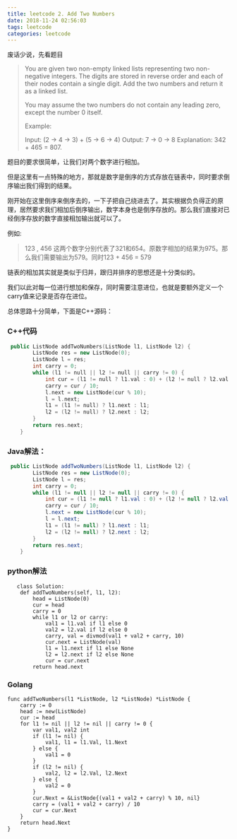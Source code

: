 ```yaml
---
title: leetcode 2. Add Two Numbers
date: 2018-11-24 02:56:03
tags: leetcode
categories: leetcode
---
```


废话少说，先看题目

> You are given two non-empty linked lists representing two non-negative integers. The digits are stored in reverse order and each of their nodes contain a single digit. Add the two numbers and return it as a linked list.
>
> You may assume the two numbers do not contain any leading zero, except the number 0 itself.
>
> Example:
>
> Input: (2 -> 4 -> 3) + (5 -> 6 -> 4)
> Output: 7 -> 0 -> 8
> Explanation: 342 + 465 = 807.
>

题目的要求很简单，让我们对两个数字进行相加。

但是这里有一点特殊的地方，那就是数字是倒序的方式存放在链表中，同时要求倒序输出我们得到的结果。

刚开始在这里倒序来倒序去的，一下子把自己绕进去了。其实根据负负得正的原理，居然要求我们相加后倒序输出，数字本身也是倒序存放的。那么我们直接对已经倒序存放的数字直接相加输出就可以了。

例如:
> 123 , 456
这两个数字分别代表了321和654。原数字相加的结果为975。那么我们需要输出为579。同时123 + 456 = 579

链表的相加其实就是类似于归并，跟归并排序的思想还是十分类似的。

我们以此对每一位进行想加和保存，同时需要注意进位，也就是要额外定义一个carry值来记录是否存在进位。

总体思路十分简单，下面是C++源码：

### C++代码
```c++
 public ListNode addTwoNumbers(ListNode l1, ListNode l2) {
        ListNode res = new ListNode(0);
        ListNode l = res;
        int carry = 0;
        while (l1 != null || l2 != null || carry != 0) {
            int cur = (l1 != null ? l1.val : 0) + (l2 != null ? l2.val : 0) + carry;
            carry = cur / 10;
            l.next = new ListNode(cur % 10);
            l = l.next;
            l1 = (l1 != null) ? l1.next : l1;
            l2 = (l2 != null) ? l2.next : l2;
        }
        return res.next;
    }
```


### Java解法：
```java
 public ListNode addTwoNumbers(ListNode l1, ListNode l2) {
        ListNode res = new ListNode(0);
        ListNode l = res;
        int carry = 0;
        while (l1 != null || l2 != null || carry != 0) {
            int cur = (l1 != null ? l1.val : 0) + (l2 != null ? l2.val : 0) + carry;
            carry = cur / 10;
            l.next = new ListNode(cur % 10);
            l = l.next;
            l1 = (l1 != null) ? l1.next : l1;
            l2 = (l2 != null) ? l2.next : l2;
        }
        return res.next;
    }
```

### python解法
```python3
   class Solution:
    def addTwoNumbers(self, l1, l2):
        head = ListNode(0)
        cur = head
        carry = 0
        while l1 or l2 or carry:
            val1 = l1.val if l1 else 0
            val2 = l2.val if l2 else 0
            carry, val = divmod(val1 + val2 + carry, 10)
            cur.next = ListNode(val)
            l1 = l1.next if l1 else None
            l2 = l2.next if l2 else None
            cur = cur.next
        return head.next 
```

### Golang 
```golang
func addTwoNumbers(l1 *ListNode, l2 *ListNode) *ListNode {
	carry := 0
	head := new(ListNode)
	cur := head
	for l1 != nil || l2 != nil || carry != 0 {
		var val1, val2 int
		if (l1 != nil) {
			val1, l1 = l1.Val, l1.Next
		} else {
			val1 = 0
		}
		if (l2 != nil) {
			val2, l2 = l2.Val, l2.Next
		} else {
			val2 = 0
		}
		cur.Next = &ListNode{(val1 + val2 + carry) % 10, nil}
		carry = (val1 + val2 + carry) / 10
		cur = cur.Next
	}
	return head.Next
}
```
